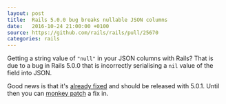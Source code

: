 ```yaml
---
layout: post
title:  Rails 5.0.0 bug breaks nullable JSON columns
date:   2016-10-24 21:00:00 +0100
source: https://github.com/rails/rails/pull/25670
categories: rails
---
```

Getting a string value of `"null"` in your JSON columns with Rails? That is due
to a bug in Rails 5.0.0 that is incorrectly serialising a `nil` value of the
field into JSON.

Good news is that it's [already fixed][pr] and should be released with 5.0.1.
Until then you can [monkey patch][monkey-patch] a fix in.

[pr]: https://github.com/rails/rails/pull/25670
[monkey-patch]: https://github.com/alphagov/publishing-api/pull/580/commits/4720df2a7330b5507b982b24eed70251edd5e511
